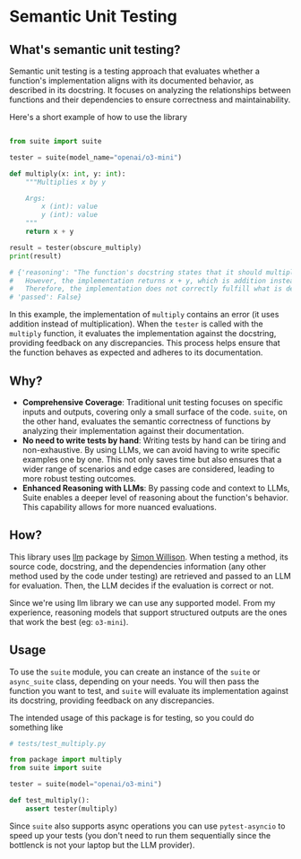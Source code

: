 # Semantic Unit Testing

## What's semantic unit testing?

Semantic unit testing is a testing approach that evaluates whether a function's implementation aligns with its documented behavior, as described in its docstring. It focuses on analyzing the relationships between functions and their dependencies to ensure correctness and maintainability.

Here's a short example of how to use the library

```python

from suite import suite

tester = suite(model_name="openai/o3-mini")

def multiply(x: int, y: int):
    """Multiplies x by y

    Args:
        x (int): value
        y (int): value
    """
    return x + y

result = tester(obscure_multiply)
print(result)

# {'reasoning': "The function's docstring states that it should multiply x by y. 
#   However, the implementation returns x + y, which is addition instead of multiplication. 
#   Therefore, the implementation does not correctly fulfill what is described in the docstring.",
# 'passed': False}
```

In this example, the implementation of `multiply` contains an error (it uses addition instead of multiplication). When the `tester` is called with the `multiply` function, it evaluates the implementation against the docstring, providing feedback on any discrepancies. This process helps ensure that the function behaves as expected and adheres to its documentation.


## Why?

- **Comprehensive Coverage**: Traditional unit testing focuses on specific inputs and outputs, covering only a small surface of the code. `suite`, on the other hand, evaluates the semantic correctness of functions by analyzing their implementation against their documentation.
- **No need to write tests by hand**: Writing tests by hand can be tiring and non-exhaustive. By using LLMs, we can avoid having to write specific examples one by one. This not only saves time but also ensures that a wider range of scenarios and edge cases are considered, leading to more robust testing outcomes.
- **Enhanced Reasoning with LLMs**: By passing code and context to LLMs, Suite enables a deeper level of reasoning about the function's behavior. This capability allows for more nuanced evaluations.


## How?

This library uses [llm](https://llm.datasette.io/en/stable/) package by [Simon Willison](https://simonwillison.net/). When testing a method, its source code, docstring, and the dependencies information (any other method used by the code under testing) are retrieved and passed to an LLM for evaluation. Then, the LLM decides if the evaluation is correct or not.

Since we're using llm library we can use any supported model. From my experience, reasoning models that support structured outputs are the ones that work the best (eg: `o3-mini`). 


## Usage

To use the `suite` module, you can create an instance of the `suite` or `async_suite` class, depending on your needs. You will then pass the function you want to test, and `suite` will evaluate its implementation against its docstring, providing feedback on any discrepancies.

The intended usage of this package is for testing, so you could do something like


```python
# tests/test_multiply.py

from package import multiply
from suite import suite

tester = suite(model="openai/o3-mini")

def test_multiply():
    assert tester(multiply)
```

Since `suite` also supports async operations you can use `pytest-asyncio` to speed up your tests (you don't need to run them sequentially since the bottlenck is not your laptop but the LLM provider).
